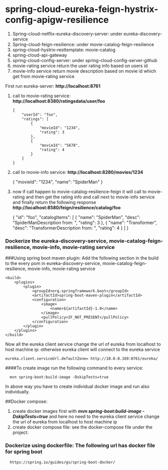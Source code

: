 # spring-cloud-eureka-feign-hystrix-config-apigw-resilience

1. Spring-cloud-netflix-eureka-discovery-server: under eureka-discovery-service
2. Spring-cloud-feign-resilience: under movie-catalog-feign-resilience
3. spring-cloud-hystrix-resttemplate: movie-catalog
4. spring-cloud-api-gateway
5. spring-cloud-config-server: under spring-cloud-config-server-github
6. movie-rating service return the user rating info based on users id
7. movie-info service return movie description based on movie id which get from movie-rating service


First run eureka-server: **http://localhost:8761**

1. call to movie-rating service: **http://localhost:8380/ratingsdata/user/foo**


       {
           "userId": "foo",
           "ratings": [
               {
                   "movieId": "1234",
                   "rating": 3
               },
               {
                   "movieId": "5678",
                   "rating": 4
               }
           ]
       }

2. call to movie-info service: **http://localhost:8280/movies/1234**
    

    {
        "movieId": "1234",
        "name": "SpiderMan"
    }

3. now if call happen to movie-catalog-resilience-feign it will call to movie-rating and then get the rating info and call next to movie-info service and finally return the following response
   **http://localhost:8580/feign/resilience/catalog/foo**


    {
        "id": "foo",
        "catalogItems": [
            {
                "name": "SpiderMan",
                "desc": "SpiderManDescription from: ",
                "rating": 3
            },
            {
                "name": "Transformer",
                "desc": "TransformerDescription from: ",
                "rating": 4
            }
        ]
    }

### Dockerize the eureka-discovery-service, movie-catalog-feign-resilience, movie-info, movie-rating service

###Using spring boot maven plugin:
Add the following **<configuration>** section in the build to the every pom in eureka-discovery-service, movie-catalog-feign-resilience, movie-info, movie-rating service

    <build>
        <plugins>
            <plugin>
                <groupId>org.springframework.boot</groupId>
                <artifactId>spring-boot-maven-plugin</artifactId>
                <configuration>
                    <image>
                        <name>${artifactId}-1.0</name>
                    </image>
                    <pullPolicy>IF_NOT_PRESENT</pullPolicy>
                </configuration>
            </plugin>
        </plugins>
    </build>

Now all the eureka client service change the url of eureka from localhost to host machine ip: otherwise eureka client will connect to the eureka service

    eureka.client.serviceUrl.defaultZone= http://10.0.0.169:8761/eureka/

####To create image run the following command to every service: 


      mvn spring-boot:build-image -DskipTests=true



In above way you have to create individual docker image and run also individually.

##Docker compose:
   
 1. create docker images first with _**mvn spring-boot:build-image -DskipTests=true**_ and here no need to the eureka client service change the url of eureka from localhost to host machine ip
 2. create docker compose file: see the docker-compose file under the project:
  

### Dockerize using dockerfile: The following url has docker file for spring boot

      https://spring.io/guides/gs/spring-boot-docker/